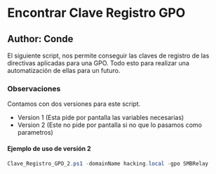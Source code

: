 # Encontrar Clave Registro GPO
## Author: Conde 

El siguiente script, nos permite conseguir las claves de registro de las directivas aplicadas para 
una GPO. Todo esto para realizar una automatización de ellas para un futuro. 

### Observaciones
Contamos con dos versiones para este script. 
- Version 1 (Esta pide por pantalla las variables necesarias)
- Version 2 (Este no pide por pantalla si no que lo pasamos como parametros)

#### Ejemplo de uso de versión 2 
```powershell 
Clave_Registro_GPO_2.ps1 -domainName hacking.local -gpo SMBRelay
```

